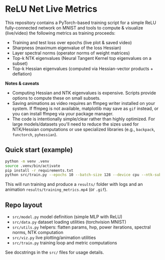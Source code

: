 # ReLU Net Live Metrics

This repository contains a PyTorch-based training script for a simple ReLU fully-connected network on MNIST
and tools to compute & visualize (live/video) the following metrics as training proceeds:

- Training and test loss over epochs (live plot & saved video)
- Sharpness (maximum eigenvalue of the loss Hessian)
- Layer spectral norms (operator norms of weight matrices)
- Top-k NTK eigenvalues (Neural Tangent Kernel top eigenvalues on a subset)
- Top-k Hessian eigenvalues (computed via Hessian-vector products + deflation)

**Notes & caveats**
- Computing Hessian and NTK eigenvalues is expensive. Scripts provide options to compute these on small subsets.
- Saving animations as video requires an ffmpeg writer installed on your system. If ffmpeg is not available,
  matplotlib may save as `gif` instead, or you can install ffmpeg via your package manager.
- The code is intentionally simple/clear rather than highly optimized. For large models/datasets you'll need
  to reduce the sizes used for NTK/Hessian computations or use specialized libraries (e.g., `backpack`, `functorch`, `pyhessian`).

## Quick start (example)
```bash
python -m venv .venv
source .venv/bin/activate
pip install -r requirements.txt
python src/train.py --epochs 10 --batch-size 128 --device cpu --ntk-subset 128 --hessian-topk 3 --ntk-topk 5
```

This will run training and produce a `results/` folder with logs and an animation `results/training_metrics.mp4` (or `.gif`).

## Repo layout
- `src/model.py` model definition (simple MLP with ReLU)
- `src/data.py` dataset loading utilities (torchvision MNIST)
- `src/utils.py` helpers: flatten params, hvp, power iterations, spectral norms, NTK computation
- `src/viz.py` live plotting/animation utilities
- `src/train.py` training loop and metric computations

See docstrings in the `src/` files for usage details.
